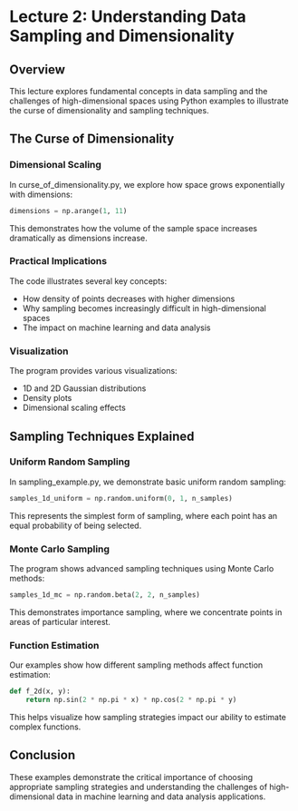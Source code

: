 # Lecture 2: Understanding Data Sampling and Dimensionality

## Overview
This lecture explores fundamental concepts in data sampling and the challenges of high-dimensional spaces using Python examples to illustrate the curse of dimensionality and sampling techniques.

## The Curse of Dimensionality

### Dimensional Scaling
In curse_of_dimensionality.py, we explore how space grows exponentially with dimensions:
```python
dimensions = np.arange(1, 11)
```
This demonstrates how the volume of the sample space increases dramatically as dimensions increase.

### Practical Implications
The code illustrates several key concepts:
- How density of points decreases with higher dimensions
- Why sampling becomes increasingly difficult in high-dimensional spaces
- The impact on machine learning and data analysis

### Visualization
The program provides various visualizations:
- 1D and 2D Gaussian distributions
- Density plots
- Dimensional scaling effects

## Sampling Techniques Explained

### Uniform Random Sampling
In sampling_example.py, we demonstrate basic uniform random sampling:
```python
samples_1d_uniform = np.random.uniform(0, 1, n_samples)
```
This represents the simplest form of sampling, where each point has an equal probability of being selected.

### Monte Carlo Sampling
The program shows advanced sampling techniques using Monte Carlo methods:
```python
samples_1d_mc = np.random.beta(2, 2, n_samples)
```
This demonstrates importance sampling, where we concentrate points in areas of particular interest.

### Function Estimation
Our examples show how different sampling methods affect function estimation:
```python
def f_2d(x, y):
    return np.sin(2 * np.pi * x) * np.cos(2 * np.pi * y)
```
This helps visualize how sampling strategies impact our ability to estimate complex functions.

## Conclusion
These examples demonstrate the critical importance of choosing appropriate sampling strategies and understanding the challenges of high-dimensional data in machine learning and data analysis applications.
